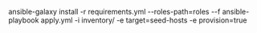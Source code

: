 ansible-galaxy install -r requirements.yml --roles-path=roles --f
ansible-playbook apply.yml -i inventory/ -e target=seed-hosts -e provision=true

